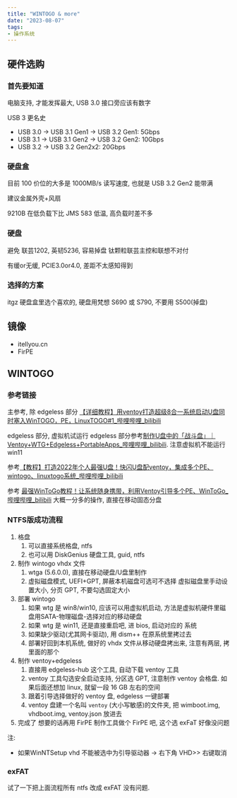 ```yaml
---
title: "WINTOGO & more"
date: "2023-08-07"
tags:
- 操作系统
---
```

## 硬件选购
### 首先要知道
电脑支持, 才能发挥最大, USB 3.0 接口旁应该有数字

USB 3 更名史
- USB 3.0 -> USB 3.1 Gen1 -> USB 3.2 Gen1: 5Gbps
- USB 3.1 -> USB 3.1 Gen2 -> USB 3.2 Gen2: 10Gbps
- USB 3.2 -> USB 3.2 Gen2x2: 20Gbps

### 硬盘盒
目前 100 价位的大多是 1000MB/s 读写速度, 也就是 USB 3.2 Gen2 能带满

建议金属外壳+风扇

9210B 在低负载下比 JMS 583 低温, 高负载时差不多
### 硬盘
避免 联芸1202, 英韧5236, 容易掉盘
钛颗粒联芸主控和联想不对付

有缓or无缓, PCIE3.0or4.0, 差距不太感知得到

### 选择的方案
itgz 硬盘盒里选个喜欢的, 硬盘用梵想 S690 或 S790, 不要用 S500(掉盘)

## 镜像

- itellyou.cn
- FirPE
## WINTOGO


### 参考链接
主参考, 除 edgeless 部分 [【详细教程】用ventoy打造超级8合一系统启动U盘同时塞入WinTOGO，PE，LinuxTOGO#1_哔哩哔哩_bilibili](https://www.bilibili.com/video/BV1gP41167qr/?spm_id_from=333.788.recommend_more_video.4&vd_source=92451653bea4ed324c9bfc0287256aa5) 

edgeless 部分, 虚拟机试运行 edgeless 部分参考[制作U盘中的「战斗盘」｜ Ventoy+WTG+Edgeless+PortableApps_哔哩哔哩_bilibili](https://www.bilibili.com/video/BV1KN411F7ct/?vd_source=92451653bea4ed324c9bfc0287256aa5). 注意虚拟机不能运行 win11

参考[【教程】打造2022年个人最强U盘！快闪U盘配ventoy，集成多个PE、wintogo、linuxtogo系统_哔哩哔哩_bilibili](https://www.bilibili.com/video/BV1pe4y127uX/?spm_id_from=333.788.recommend_more_video.0)

参考 [最强WinToGo教程！让系统随身携带，利用Ventoy引导多个PE、WinToGo_哔哩哔哩_bilibili](https://www.bilibili.com/video/BV1pe4y127uX/?spm_id_from=333.788.recommend_more_video.0&vd_source=92451653bea4ed324c9bfc0287256aa5) 大概一分多的操作, 直接在移动固态分盘

### NTFS版成功流程
1. 格盘
    1. 可以直接系统格盘, ntfs
    2. 也可以用 DiskGenius 硬盘工具, guid, ntfs
2. 制作 wintogo vhdx 文件
    1. wtga (5.6.0.0), 直接在移动硬盘/U盘里制作
    2. 虚拟磁盘模式, UEFI+GPT, 屏蔽本机磁盘可选可不选择 虚拟磁盘里手动设置大小, 分页 GPT, 不要勾选固定大小
3. 部署 wintogo
    1. 如果 wtg 是 win8/win10, 应该可以用虚拟机启动, 方法是虚拟机硬件里磁盘用SATA-物理磁盘-选择对应的移动硬盘
    2. 如果 wtg 是 win11, 还是直接重启吧, 进 bios, 启动对应的 系统
    3. 如果缺少驱动(尤其网卡驱动), 用 dism++ 在原系统里拷过去
    4. 部署好回到本机系统, 做好的 vhdx 文件从移动硬盘拷出来, 注意有两层, 拷里面的那个
4. 制作 ventoy+edgeless
    1. 直接用 edgeless-hub 这个工具, 自动下载 ventoy 工具
    2. ventoy 工具勾选安全启动支持, 分区选 GPT, 注意制作 ventoy 会格盘. 如果后面还想加 linux, 就留一段 16 GB 左右的空间
    3. 跟着引导选择做好的 ventoy 盘, edgeless 一键部署
    4. ventoy 盘建一个名叫 `ventoy` (大小写敏感)的文件夹, 把 wimboot.img, vhdboot.img, ventoy.json 放进去
5. 完成了 想要的话再用 FirPE 制作工具做个 FirPE 吧, 这个选 exFaT 好像没问题

注:
- 如果WinNTSetup vhd 不能被选中为引导驱动器 -> 右下角 VHD>> 右键取消
### exFAT
试了一下把上面流程所有 ntfs 改成 exFAT 没有问题.
